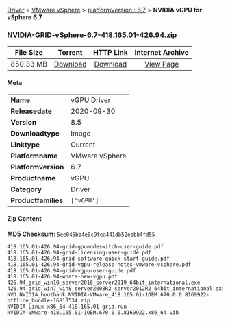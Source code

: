 
[Driver](/README.md)  >  [VMware vSphere](/index/Driver/VMware_vSphere.md)  >  [platformVersion : 6.7](/index/Driver/VMware_vSphere/6.7.md)  >  **NVIDIA vGPU for vSphere 6.7**


### NVIDIA-GRID-vSphere-6.7-418.165.01-426.94.zip

| **File Size** | **Torrent**  | **HTTP Link** | **Internet Archive** |
|:-------------:|:------------:|:-------------:|:--------------------:|
| 850.33 MB |  [Download](https://archive.org/download/nvgpu_NVIDIA-GRID-vSphere-6.7-418.165.01-426.94.zip/nvgpu_NVIDIA-GRID-vSphere-6.7-418.165.01-426.94.zip_archive.torrent)       | [Download](https://archive.org/compress/nvgpu_NVIDIA-GRID-vSphere-6.7-418.165.01-426.94.zip) | [View Page](https://archive.org/details/nvgpu_NVIDIA-GRID-vSphere-6.7-418.165.01-426.94.zip)       |

#### Meta

<table>
<tr><td><strong>Name</strong></td><td>vGPU Driver</td></tr>
<tr><td><strong>Releasedate</strong></td><td>2020-09-30</td></tr>
<tr><td><strong>Version</strong></td><td>8.5</td></tr>
<tr><td><strong>Downloadtype</strong></td><td>Image</td></tr>
<tr><td><strong>Linktype</strong></td><td>Current</td></tr>
<tr><td><strong>Platformname</strong></td><td>VMware vSphere</td></tr>
<tr><td><strong>Platformversion</strong></td><td>6.7</td></tr>
<tr><td><strong>Productname</strong></td><td>vGPU</td></tr>
<tr><td><strong>Category</strong></td><td>Driver</td></tr>
<tr><td><strong>Productfamilies</strong></td><td><code>['vGPU']</code></td></tr>
</table>

#### Zip Content

**MD5 Checksum**: `5ee046bb4e0c9fea441db52ebbb4fd55`

```text
418.165.01-426.94-grid-gpumodeswitch-user-guide.pdf
418.165.01-426.94-grid-licensing-user-guide.pdf
418.165.01-426.94-grid-software-quick-start-guide.pdf
418.165.01-426.94-grid-vgpu-release-notes-vmware-vsphere.pdf
418.165.01-426.94-grid-vgpu-user-guide.pdf
418.165.01-426.94-whats-new-vgpu.pdf
426.94_grid_win10_server2016_server2019_64bit_international.exe
426.94_grid_win7_win8_server2008R2_server2012R2_64bit_international.exe
NVD.NVIDIA_bootbank_NVIDIA-VMware_418.165.01-1OEM.670.0.0.8169922-offline_bundle-16810534.zip
NVIDIA-Linux-x86_64-418.165.01-grid.run
NVIDIA-VMware-418.165.01-1OEM.670.0.0.8169922.x86_64.vib
```